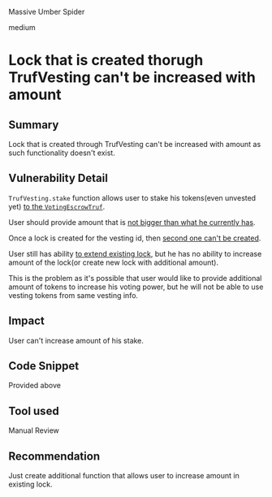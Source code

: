 Massive Umber Spider

medium

# Lock that is created thorugh TrufVesting can't be increased with amount

## Summary
Lock that is created through TrufVesting can't be increased with amount as such functionality doesn't exist.
## Vulnerability Detail
`TrufVesting.stake` function allows user to stake his tokens(even unvested yet) [to the `VotingEscrowTruf`](https://github.com/sherlock-audit/2023-12-truflation/blob/main/truflation-contracts/src/token/TrufVesting.sol#L258).

User should provide amount that is [not bigger than what he currently has](https://github.com/sherlock-audit/2023-12-truflation/blob/main/truflation-contracts/src/token/TrufVesting.sol#L251-L253).

Once a lock is created for the vesting id, then [second one can't be created](https://github.com/sherlock-audit/2023-12-truflation/blob/main/truflation-contracts/src/token/TrufVesting.sol#L245-L247).

User still has ability [to extend existing lock](https://github.com/sherlock-audit/2023-12-truflation/blob/main/truflation-contracts/src/token/TrufVesting.sol#L270-L279), but he has no ability to increase amount of the lock(or create new lock with additional amount).

This is the problem as it's possible that user would like to provide additional amount of tokens to increase his voting power, but he will not be able to use vesting tokens from same vesting info.
## Impact
User can't increase amount of his stake.
## Code Snippet
Provided above
## Tool used

Manual Review

## Recommendation
Just create additional function that allows user to increase amount in existing lock.
